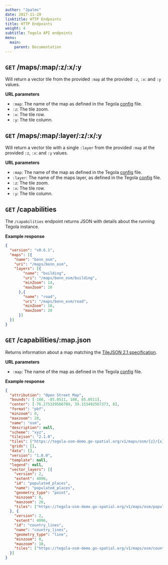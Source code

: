 ```yaml
---
author: "Jpalms"
date: 2017-11-29
linktitle: HTTP Endpoints
title: HTTP Endpoints
weight: 4
subtitle: Tegola API endpoints
menu:
  main:
    parent: Documentation
---
```


## `GET` /maps/:map/:z/:x/:y

Will return a vector tile from the provided `:map` at the provided `:z`, `:x`: and `:y` values.

**URL parameters**

- `:map`: The name of the map as defined in the Tegola [config](/documentation/configuration/#maps) file. 
- `:z`: The tile zoom.
- `:x`: The tile row.
- `:y`: The tile column.

## `GET` /maps/:map/:layer/:z/:x/:y

Will return a vector tile with a single `:layer` from the provided `:map` at the provided `:z`, `:x`: and `:y` values. 

**URL parameters**

- `:map`: The name of the map as defined in the Tegola [config](/documentation/configuration/#maps) file. 
- `:layer`: The name of the maps layer, as defined in the Tegola [config](/documentation/configuration/#map-layers) file. 
- `:z`: The tile zoom.
- `:x`: The tile row.
- `:y`: The tile column.

## `GET` /capabilities

The `/capabilities` endpoint returns JSON with details about the running Tegola instance. 

**Example response**

```json
{
  "version": "v0.6.1",
  "maps": [{
    "name": "bonn_osm",
    "uri": "/maps/bonn_osm",
    "layers": [{
        "name": "building",
        "uri": "/maps/bonn_osm/building",
        "minZoom": 14,
        "maxZoom": 20
      },{
        "name": "road",
        "uri": "/maps/bonn_osm/road",
        "minZoom": 10,
        "maxZoom": 20
      }]
  }]
}
```

## `GET` /capabilities/:map.json

Returns information about a map matching the [TileJSON 2.1 specification](https://github.com/mapbox/tilejson-spec/tree/master/2.1.0).

**URL parameters**

- `:map`: The name of the map as defined in the Tegola [config](/documentation/configuration/#maps) file.

**Example response**

```json
{
  "attribution": "Open Street Map",
  "bounds": [-180, -85.0511, 180, 85.0511],
  "center": [-76.275329586789, 39.153492567373, 8],
  "format": "pbf",
  "minzoom": 0,
  "maxzoom": 20,
  "name": "osm",
  "description": null,
  "scheme": "xyz",
  "tilejson": "2.1.0",
  "tiles": ["https://tegola-osm-demo.go-spatial.org/v1/maps/osm/{z}/{x}/{y}.pbf"],
  "grids": [],
  "data": [],
  "version": "1.0.0",
  "template": null,
  "legend": null,
  "vector_layers": [{
    "version": 2,
    "extent": 4096,
    "id": "populated_places",
    "name": "populated_places",
    "geometry_type": "point",
    "minzoom": 0,
    "maxzoom": 20,
    "tiles": ["https://tegola-osm-demo.go-spatial.org/v1/maps/osm/populated_places/{z}/{x}/{y}.pbf"]
  }, {
    "version": 2,
    "extent": 4096,
    "id": "country_lines",
    "name": "country_lines",
    "geometry_type": "line",
    "minzoom": 0,
    "maxzoom": 10,
    "tiles": ["https://tegola-osm-demo.go-spatial.org/v1/maps/osm/country_lines/{z}/{x}/{y}.pbf"]
  }]
}
```
